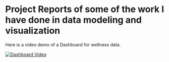 # Project Reports of some of the work I have done in data modeling and visualization
Here is a video demo of a Dashboard for wellness data.

[![Dashboard Video](https://img.youtube.com/vi/YvdC8PI_50g/default.jpg)](https://www.youtube.com/watch?v=YvdC8PI_50g "Dashboard Presentation")
